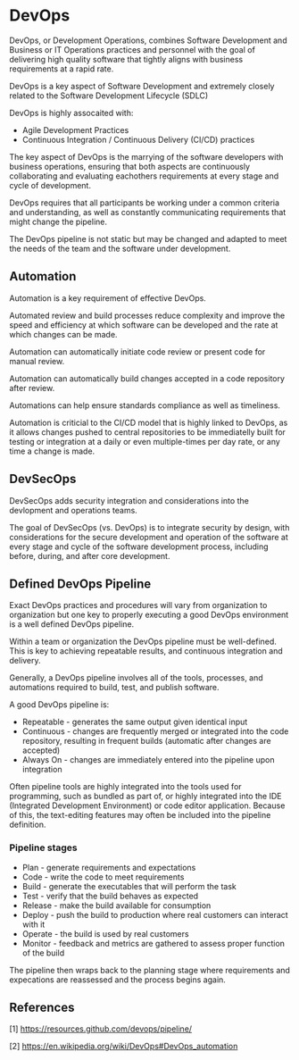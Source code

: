 # DevOps

DevOps, or Development Operations, combines Software Development and Business or IT Operations practices and personnel with the goal of delivering high quality software that tightly aligns with business requirements at a rapid rate.

DevOps is a key aspect of Software Development and extremely closely related to the Software Development Lifecycle (SDLC)

DevOps is highly assocaited with:
* Agile Development Practices
* Continuous Integration / Continuous Delivery (CI/CD) practices

The key aspect of DevOps is the marrying of the software developers with business operations, ensuring that both aspects are continuously collaborating and evaluating eachothers requirements at every stage and cycle of development.

DevOps requires that all participants be working under a common criteria and understanding, as well as constantly communicating requirements that might change the pipeline.

The DevOps pipeline is not static but may be changed and adapted to meet the needs of the team and the software under development.

## Automation

Automation is a key requirement of effective DevOps.

Automated review and build processes reduce complexity and improve the speed and efficiency at which software can be developed and the rate at which changes can be made.

Automation can automatically initiate code review or present code for manual review.

Automation can automatically build changes accepted in a code repository after review.

Automations can help ensure standards compliance as well as timeliness.

Automation is criticial to the CI/CD model that is highly linked to DevOps, as it allows changes pushed to central repositories to be immediatelly built for testing or integration at a daily or even multiple-times per day rate, or any time a change is made.

## DevSecOps

DevSecOps adds security integration and considerations into the devlopment and operations teams.

The goal of DevSecOps (vs. DevOps) is to integrate security by design, with considerations for the secure development and operation of the software at every stage and cycle of the software development process, including before, during, and after core development.

## Defined DevOps Pipeline

Exact DevOps practices and procedures will vary from organization to organization but one key to properly executing a good DevOps environment is a well defined DevOps pipeline.

Within a team or organization the DevOps pipeline must be well-defined. This is key to achieving repeatable results, and continuous integration and delivery.

Generally, a DevOps pipeline involves all of the tools, processes, and automations required to build, test, and publish software.

A good DevOps pipeline is:
* Repeatable - generates the same output given identical input
* Continuous - changes are frequently merged or integrated into the code repository, resulting in frequent builds (automatic after changes are accepted)
* Always On - changes are immediately entered into the pipeline upon integration

Often pipeline tools are highly integrated into the tools used for programming, such as bundled as part of, or highly integrated into the IDE (Integrated Development Environment) or code editor application. Because of this, the text-editing features may often be included into the pipeline definition.

### Pipeline stages

* Plan - generate requirements and expectations
* Code - write the code to meet requirements
* Build - generate the executables that will perform the task
* Test - verify that the build behaves as expected
* Release - make the build available for consumption
* Deploy - push the build to production where real customers can interact with it
* Operate - the build is used by real customers
* Monitor - feedback and metrics are gathered to assess proper function of the build

The pipeline then wraps back to the planning stage where requirements and expecations are reassessed and the process begins again.

## References

[1] https://resources.github.com/devops/pipeline/

[2] https://en.wikipedia.org/wiki/DevOps#DevOps_automation